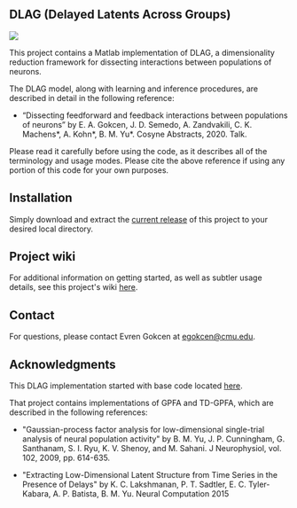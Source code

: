 ## DLAG (Delayed Latents Across Groups)

[![][license-img]][license-url]

[license-img]: https://img.shields.io/github/license/mashape/apistatus.svg
[license-url]: https://github.com/egokcen/DLAG/blob/master/LICENSE.md

This project contains a Matlab implementation of DLAG, a dimensionality reduction framework for dissecting interactions between populations of neurons.

The DLAG model, along with learning and inference procedures, are described in
detail in the following reference:

- “Dissecting feedforward and feedback interactions between populations of
neurons”
by E. A. Gokcen, J. D. Semedo, A. Zandvakili, C. K. Machens*, A. Kohn*,
B. M. Yu*. Cosyne Abstracts, 2020. Talk.

Please read it carefully before using the code, as it describes all of the
terminology and usage modes. Please cite the above reference if using any
portion of this code for your own purposes.

## Installation

Simply download and extract the [current release](https://github.com/egokcen/DLAG/releases/tag/v1.1.0) of this project to your desired local directory.

## Project wiki

For additional information on getting started, as well as subtler usage details, see this project's wiki [here](https://github.com/egokcen/DLAG/wiki).

## Contact
For questions, please contact Evren Gokcen at egokcen@cmu.edu. 

## Acknowledgments

This DLAG implementation started with base code located [here](https://github.com/karts25/NeuralTraj).

That project contains implementations of GPFA and TD-GPFA, which are described in
the following references:

- "Gaussian-process factor analysis for low-dimensional single-trial analysis of
neural population activity"
by B. M. Yu, J. P. Cunningham, G. Santhanam, S. I. Ryu, K. V. Shenoy,
and M. Sahani. J Neurophysiol, vol. 102, 2009, pp. 614-635.

- "Extracting Low-Dimensional Latent Structure from Time Series in the Presence
of Delays"
by K. C. Lakshmanan, P. T. Sadtler, E. C. Tyler-Kabara, A. P. Batista, B. M. Yu.
Neural Computation 2015
